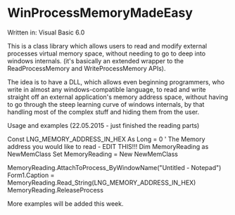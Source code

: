 # WinProcessMemoryMadeEasy
Written in: Visual Basic 6.0

This is a class library which allows users to read and modify external processes virtual memory space, without needing to go to deep into
windows internals. (it's basically an extended wrapper to the ReadProcessMemory and WriteProcessMemory APIs).

The idea is to have a DLL, which allows even beginning programmers, who write in almost any windows-compatible language, to read and write straight off an external application's memory address space,
without having to go through the steep learning curve of windows internals, by that handling most of the complex stuff and hiding them from the user.

Usage and examples (22.05.2015 - just finished the reading parts)

Const LNG_MEMORY_ADDRESS_IN_HEX As Long = 0 ' The Memory address you would like to read - EDIT THIS!!!
Dim MemoryReading as NewMemClass
Set MemoryReading = New NewMemClass

MemoryReading.AttachToProcess_ByWindowName("Untitled - Notepad")
Form1.Caption = MemoryReading.Read_String(LNG_MEMORY_ADDRESS_IN_HEX)
MemoryReading.ReleaseProcess

More examples will be added this week.
